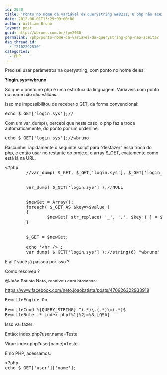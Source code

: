 ```yaml
---
id: 2030
title: 'Ponto no nome da variável da querystring &#8211; O php não aceita'
date: 2012-06-01T13:29:09+00:00
author: William Bruno
layout: post
guid: http://wbruno.com.br/?p=2030
permalink: /php/ponto-nome-da-variavel-da-querystring-php-nao-aceita/
dsq_thread_id:
  - "2102292530"
categories:
  - PHP
---
```

Precisei usar parâmetros na querystring, com ponto no nome deles:

**?login.sys=wbruno**

Só que o ponto no php é uma estrutura da linguagem. Variaveis com ponto no nome não são válidas.
  
Isso me impossibilitou de receber o GET, da forma convencional:

<pre name="code" class="php">echo $_GET['login.sys'];//</pre>

Com um var_dump(), percebi que neste caso, o php faz a troca automaticamente, do ponto por um underline:

<pre name="code" class="php">echo $_GET['login_sys'];//wbruno</pre>

Rascunhei rapidamente o seguinte script para &#8220;desfazer&#8221; essa troca do php, e então usar no restante do projeto, o array $_GET, exatamente como está lá na URL.

<pre name="code" class="php">&lt;?php
        //var_dump( $_GET, $_GET['login.sys'], $_GET['login_sys'] );//array(1) { ["login_sys"]=> string(6) "wbruno" } NULL string(6) "wbruno" 


        var_dump( $_GET['login.sys'] );//NULL 


        $newGet = Array();
        foreach( $_GET AS $key=>$value )
        {
                $newGet[ str_replace( '_', '.', $key ) ] = $value;
        }


        $_GET = $newGet;

        echo '&lt;hr />';
        var_dump( $_GET['login.sys'] );//string(6) "wbruno" 
</pre>

E ai ? você já passou por isso ?
  
Como resolveu ?

@João Batista Neto, resolveu com htaccess:
  
https://www.facebook.com/neto.joaobatista/posts/470926322933918

<pre name="code" class="php">RewriteEngine On

RewriteCond %{QUERY_STRING} ^(.*)\.(.*)\=(.*)$
RewriteRule .* index.php?%1[%2]=%3 [QSA]
</pre>

Isso vai fazer:

Então: index.php?user.name=Teste
  
Virar: index.php?user[name]=Teste

E no PHP, acessamos:

<pre name="code" class="php">&lt;?php
echo $_GET['user']['name'];</pre>